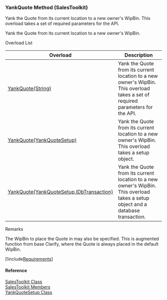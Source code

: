﻿### YankQuote Method (SalesToolkit)

Yank the Quote from its current location to a new owner's WipBin. This overload takes a set of required parameters for the API.

Yank the Quote from its current location to a new owner's WipBin.

Overload List

| Overload | Description |
| --- | --- |
| [YankQuote(String)](FChoice.Toolkits.Clarify~FChoice.Toolkits.Clarify.Sales.SalesToolkit~YankQuote(String).md) | Yank the Quote from its current location to a new owner's WipBin. This overload takes a set of required parameters for the API.   |
| [YankQuote(YankQuoteSetup)](FChoice.Toolkits.Clarify~FChoice.Toolkits.Clarify.Sales.SalesToolkit~YankQuote(YankQuoteSetup).md) | Yank the Quote from its current location to a new owner's WipBin. This overload takes a setup object.   |
| [YankQuote(YankQuoteSetup,IDbTransaction)](FChoice.Toolkits.Clarify~FChoice.Toolkits.Clarify.Sales.SalesToolkit~YankQuote(YankQuoteSetup,IDbTransaction).md) | Yank the Quote from its current location to a new owner's WipBin. This overload takes a setup object and a database transaction.   |

Remarks

The WipBin to place the Quote in may also be specified. This is augmented function from base Clarify, where the Quote is always placed in the default WipBin.

[!include[Requirements](../partials/requirements.md)]



#### Reference

[SalesToolkit Class](FChoice.Toolkits.Clarify~FChoice.Toolkits.Clarify.Sales.SalesToolkit.md)  
[SalesToolkit Members](FChoice.Toolkits.Clarify~FChoice.Toolkits.Clarify.Sales.SalesToolkit_members.md)  
[YankQuoteSetup Class](FChoice.Toolkits.Clarify~FChoice.Toolkits.Clarify.Sales.YankQuoteSetup.md)